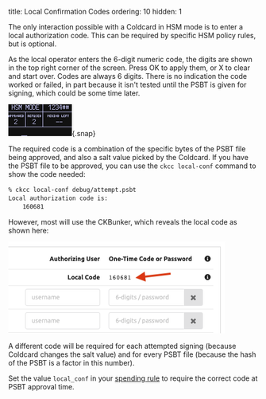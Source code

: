 title: Local Confirmation Codes
ordering: 10
hidden: 1

The only interaction possible with a Coldcard in HSM mode is to
enter a local authorization code. This can be required by specific
HSM policy rules, but is optional.

As the local operator enters the 6-digit numeric code, the digits
are shown in the top right corner of the screen. Press OK to apply
them, or X to clear and start over. Codes are always 6 digits. There
is no indication the code worked or failed, in part because it isn't
tested until the PSBT is given for signing, which could be some
time later.

![entering local code](img/hsm-local-code.png){.snap}

The required code is a combination of the specific bytes
of the PSBT file being approved, and also a salt value picked by
the Coldcard.  If you have the PSBT file to be approved, you can
use the `ckcc local-conf` command to show the code needed:

```sh
% ckcc local-conf debug/attempt.psbt
Local authorization code is:
	160681
```

However, most will use the CKBunker, which reveals the local code as shown here:

![bunker shows local code](img/bunker-local-conf.png)

A different code will be required for each attempted signing (because
Coldcard changes the salt value) and for every PSBT file (because
the hash of the PSBT is a factor in this number).

Set the value `local_conf` in your [spending rule](rules) to
require the correct code at PSBT approval time.
